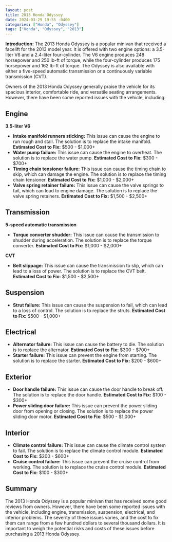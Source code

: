 ```yaml
---
layout: post
title: 2013 Honda Odyssey
date: 2024-03-29 19:55 -0400
categories: ["Honda", "Odyssey"]
tags: ["Honda", "Odyssey", "2013"]
---
```

**Introduction:** The 2013 Honda Odyssey is a popular minivan that received a facelift for the 2013 model year. It is offered with two engine options: a 3.5-liter V6 and a 2.4-liter four-cylinder. The V6 engine produces 248 horsepower and 250 lb-ft of torque, while the four-cylinder produces 175 horsepower and 162 lb-ft of torque. The Odyssey is also available with either a five-speed automatic transmission or a continuously variable transmission (CVT).

Owners of the 2013 Honda Odyssey generally praise the vehicle for its spacious interior, comfortable ride, and versatile seating arrangements. However, there have been some reported issues with the vehicle, including:

## Engine

**3.5-liter V6**

* **Intake manifold runners sticking:** This issue can cause the engine to run rough and stall. The solution is to replace the intake manifold. **Estimated Cost to Fix:** $500 - $1,000+
* **Water pump failure:** This issue can cause the engine to overheat. The solution is to replace the water pump. **Estimated Cost to Fix:** $300 - $700+
* **Timing chain tensioner failure:** This issue can cause the timing chain to skip, which can damage the engine. The solution is to replace the timing chain tensioner. **Estimated Cost to Fix:** $1,000 - $2,000+
* **Valve spring retainer failure:** This issue can cause the valve springs to fail, which can lead to engine damage. The solution is to replace the valve spring retainers. **Estimated Cost to Fix:** $1,500 - $2,500+

## Transmission

**5-speed automatic transmission**

* **Torque converter shudder:** This issue can cause the transmission to shudder during acceleration. The solution is to replace the torque converter. **Estimated Cost to Fix:** $1,000 - $2,000+

**CVT**

* **Belt slippage:** This issue can cause the transmission to slip, which can lead to a loss of power. The solution is to replace the CVT belt. **Estimated Cost to Fix:** $1,500 - $2,500+

## Suspension

* **Strut failure:** This issue can cause the suspension to fail, which can lead to a loss of control. The solution is to replace the struts. **Estimated Cost to Fix:** $500 - $1,000+

## Electrical

* **Alternator failure:** This issue can cause the battery to die. The solution is to replace the alternator. **Estimated Cost to Fix:** $300 - $700+
* **Starter failure:** This issue can prevent the engine from starting. The solution is to replace the starter. **Estimated Cost to Fix:** $200 - $600+

## Exterior

* **Door handle failure:** This issue can cause the door handle to break off. The solution is to replace the door handle. **Estimated Cost to Fix:** $100 - $300+
* **Power sliding door failure:** This issue can prevent the power sliding door from opening or closing. The solution is to replace the power sliding door motor. **Estimated Cost to Fix:** $500 - $1,000+

## Interior

* **Climate control failure:** This issue can cause the climate control system to fail. The solution is to replace the climate control module. **Estimated Cost to Fix:** $200 - $600+
* **Cruise control failure:** This issue can prevent the cruise control from working. The solution is to replace the cruise control module. **Estimated Cost to Fix:** $100 - $300+

## Summary

The 2013 Honda Odyssey is a popular minivan that has received some good reviews from owners. However, there have been some reported issues with the vehicle, including engine, transmission, suspension, electrical, and interior problems. The severity of these issues varies, and the cost to fix them can range from a few hundred dollars to several thousand dollars. It is important to weigh the potential risks and costs of these issues before purchasing a 2013 Honda Odyssey.
